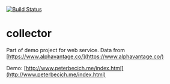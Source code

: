 [![Build Status](https://travis-ci.org/peterbecich/stock-collector.svg?branch=master)](https://travis-ci.org/peterbecich/stock-collector)

# collector

Part of demo project for web service.  Data from [https://www.alphavantage.co/](https://www.alphavantage.co/)

Demo:
[http://www.peterbecich.me/index.html](http://www.peterbecich.me/index.html)
